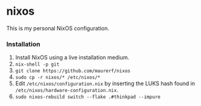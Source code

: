 # nixos
This is my personal NixOS configuration.

### Installation
1. Install NixOS using a live installation medium.
2. `nix-shell -p git`
3. `git clone https://github.com/maurerf/nixos`
4. `sudo cp -r nixos/* /etc/nixos/*`
5. Edit `/etc/nixos/configuration.nix` by inserting the LUKS hash found in `/etc/nixos/hardware-configuration.nix`.
6. `sudo nixos-rebuild switch --flake .#thinkpad --impure`
